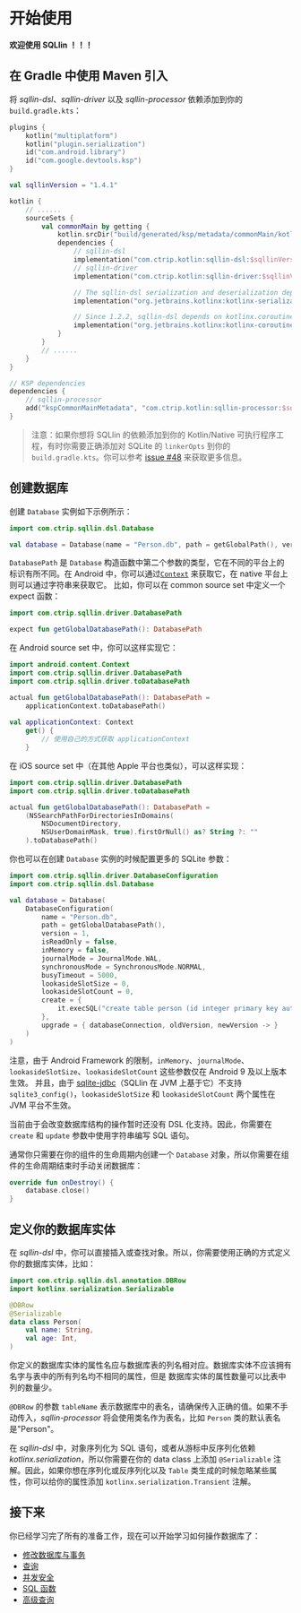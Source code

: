 # 开始使用

**欢迎使用 SQLlin ！！！**

## 在 Gradle 中使用 Maven 引入

将 _sqllin-dsl_、_sqllin-driver_ 以及 _sqllin-processor_ 依赖添加到你的 `build.gradle.kts`：

```kotlin
plugins {
    kotlin("multiplatform")
    kotlin("plugin.serialization")
    id("com.android.library")
    id("com.google.devtools.ksp")
}

val sqllinVersion = "1.4.1"

kotlin {
    // ......
    sourceSets {
        val commonMain by getting {
            kotlin.srcDir("build/generated/ksp/metadata/commonMain/kotlin")
            dependencies {
                // sqllin-dsl
                implementation("com.ctrip.kotlin:sqllin-dsl:$sqllinVersion")
                // sqllin-driver
                implementation("com.ctrip.kotlin:sqllin-driver:$sqllinVersion")

                // The sqllin-dsl serialization and deserialization depends on kotlinx-serialization
                implementation("org.jetbrains.kotlinx:kotlinx-serialization-core:1.8.0")

                // Since 1.2.2, sqllin-dsl depends on kotlinx.coroutines
                implementation("org.jetbrains.kotlinx:kotlinx-coroutines-core:1.10.1")
            }
        }
        // ......
    }
}

// KSP dependencies
dependencies {
    // sqllin-processor
    add("kspCommonMainMetadata", "com.ctrip.kotlin:sqllin-processor:$sqllinVersion")
}
```
> 注意：如果你想将 SQLlin 的依赖添加到你的 Kotlin/Native 可执行程序工程，有时你需要正确添加对 SQLite 的 `linkerOpts` 到你的
> `build.gradle.kts`。你可以参考 [issue #48](https://github.com/ctripcorp/SQLlin/issues/48) 来获取更多信息。

## 创建数据库

创建 `Database` 实例如下示例所示：

```kotlin
import com.ctrip.sqllin.dsl.Database

val database = Database(name = "Person.db", path = getGlobalPath(), version = 1)
```
`DatabasePath` 是 `Database` 构造函数中第二个参数的类型，它在不同的平台上的标识有所不同。在 Android
中，你可以通过[`Context`](https://developer.android.com/reference/android/content/Context) 来获取它，在 native 平台上则可以通过字符串来获取它。
比如，你可以在 common source set 中定义一个 expect 函数：

```kotlin
import com.ctrip.sqllin.driver.DatabasePath

expect fun getGlobalDatabasePath(): DatabasePath
```
在 Android source set 中，你可以这样实现它：

```kotlin
import android.content.Context
import com.ctrip.sqllin.driver.DatabasePath
import com.ctrip.sqllin.driver.toDatabasePath

actual fun getGlobalDatabasePath(): DatabasePath =
    applicationContext.toDatabasePath() 
    
val applicationContext: Context
    get() {
        // 使用自己的方式获取 applicationContext
    }
```

在 iOS source set 中（在其他 Apple 平台也类似），可以这样实现：

```kotlin
import com.ctrip.sqllin.driver.DatabasePath
import com.ctrip.sqllin.driver.toDatabasePath

actual fun getGlobalDatabasePath(): DatabasePath =
    (NSSearchPathForDirectoriesInDomains(
        NSDocumentDirectory, 
        NSUserDomainMask, true).firstOrNull() as? String ?: ""
    ).toDatabasePath()

```
你也可以在创建 `Database` 实例的时候配置更多的 SQLite 参数：

```kotlin
import com.ctrip.sqllin.driver.DatabaseConfiguration
import com.ctrip.sqllin.dsl.Database

val database = Database(
    DatabaseConfiguration(
        name = "Person.db",
        path = getGlobalDatabasePath(),
        version = 1,
        isReadOnly = false,
        inMemory = false,
        journalMode = JournalMode.WAL,
        synchronousMode = SynchronousMode.NORMAL,
        busyTimeout = 5000,
        lookasideSlotSize = 0,
        lookasideSlotCount = 0,
        create = {
            it.execSQL("create table person (id integer primary key autoincrement, name text, age integer)")
        },
        upgrade = { databaseConnection, oldVersion, newVersion -> }
    )
)
```
注意，由于 Android Framework 的限制，`inMemory`、`journalMode`、`lookasideSlotSize`、`lookasideSlotCount` 这些参数仅在 Android 9 及以上版本生效。 并且，由于
[sqlite-jdbc](https://github.com/xerial/sqlite-jdbc)（SQLlin 在 JVM 上基于它）不支持 `sqlite3_config()`，`lookasideSlotSize` 和 `lookasideSlotCount` 两个属性在 JVM 平台不生效。

当前由于会改变数据库结构的操作暂时还没有 DSL 化支持。因此，你需要在 `create` 和 `update` 参数中使用字符串编写 SQL 语句。

通常你只需要在你的组件的生命周期内创建一个 `Database` 对象，所以你需要在组件的生命周期结束时手动关闭数据库：

```kotlin
override fun onDestroy() {
    database.close()
}
```

## 定义你的数据库实体

在 _sqllin-dsl_ 中，你可以直接插入或查找对象。所以，你需要使用正确的方式定义你的数据库实体，比如：

```kotlin
import com.ctrip.sqllin.dsl.annotation.DBRow
import kotlinx.serialization.Serializable

@DBRow
@Serializable
data class Person(
    val name: String,
    val age: Int,
)
```
你定义的数据库实体的属性名应与数据库表的列名相对应。数据库实体不应该拥有名字与表中的所有列名均不相同的属性，但是
数据库实体的属性数量可以比表中列的数量少。

`@DBRow` 的参数 `tableName` 表示数据库中的表名，请确保传入正确的值。如果不手动传入，_sqllin-processor_
将会使用类名作为表名，比如 `Person` 类的默认表名是"Person"。

在 _sqllin-dsl_ 中，对象序列化为 SQL 语句，或者从游标中反序列化依赖 _kotlinx.serialization_，所以你需要在你的 data class
上添加 `@Serializable` 注解。因此，如果你想在序列化或反序列化以及 `Table` 类生成的时候忽略某些属性，你可以给你的属性添加 `kotlinx.serialization.Transient` 注解。

## 接下来

你已经学习完了所有的准备工作，现在可以开始学习如何操作数据库了：

- [修改数据库与事务](modify-database-and-transaction-cn.md)
- [查询](query-cn.md)
- [并发安全](concurrency-safety-cn.md)
- [SQL 函数](sql-functions-cn.md)
- [高级查询](advanced-query-cn.md)
